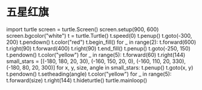 # 五星红旗
import turtle
screen = turtle.Screen()
screen.setup(900, 600)
screen.bgcolor("white")
t = turtle.Turtle()
t.speed(0)
t.penup()
t.goto(-300, 200)
t.pendown()
t.color("red")
t.begin_fill()
for _ in range(2):
    t.forward(600)
    t.right(90)
    t.forward(400)
    t.right(90)
t.end_fill()
t.penup()
t.goto(-250, 150)
t.pendown()
t.color("yellow")
for _ in range(5):
    t.forward(60)
    t.right(144)
small_stars = [(-180, 180, 20, 30), (-160, 150, 20, 0), (-160, 110, 20, 330), (-180, 80, 20, 300)]
for x, y, size, angle in small_stars:
    t.penup()
    t.goto(x, y)
    t.pendown()
    t.setheading(angle)
    t.color("yellow")
    for _ in range(5):
        t.forward(size)
        t.right(144)
t.hideturtle()
turtle.mainloop()
